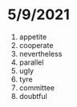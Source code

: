 # 5/9/2021

1. appetite
2. cooperate
3. nevertheless
4. parallel
5. ugly
6. tyre
7. committee
8. doubtful
